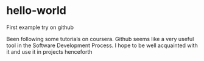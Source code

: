 # hello-world
First example try on github

Been following some tutorials on coursera.
Github seems like a very useful tool in the Software Development Process.
I hope to be well acquainted with it and use it in projects henceforth
